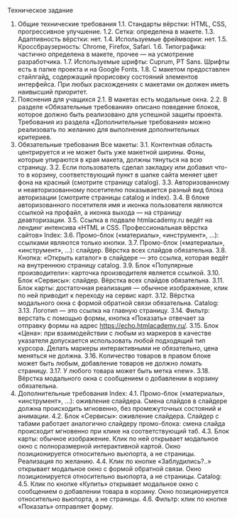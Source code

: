 Техническое задание
1. Общие технические требования
1.1. Стандарты вёрстки: HTML, CSS, прогрессивное улучшение.
1.2. Сетка: определена в макете.
1.3. Адаптивность вёрстки: нет.
1.4. Используемые фреймворки: нет.
1.5. Кроссбраузерность: Chrome, Firefox, Safari.
1.6. Типографика: частично определена в макете, прочее — на усмотрение разработчика.
1.7. Используемые шрифты: Cuprum, PT Sans. Шрифты есть в папке проекта и на Google Fonts.
1.8. С макетом предоставлен стайлгайд, содержащий прорисовку состояний элементов интерфейса. При любых расхождениях с макетами он должен иметь наивысший приоритет.
2. Пояснения для учащихся
2.1. В макетах есть модальные окна.
2.2. В разделе «Обязательные требования» описано поведение блоков, которое должно быть реализовано для успешной защиты проекта. Требования из раздела «Дополнительные требования» можно реализовать по желанию для выполнения дополнительных критериев.
3. Обязательные требования
Все макеты:
3.1. Контентная область центрируется и не может быть уже макетной ширины. Фоны, которые упираются в края макета, должны тянуться на всю страницу.
3.2. Если пользователь сделал закладку или добавил что-то в корзину, соответствующий пункт в шапке сайта меняет цвет фона на красный (смотрите страницу catalog).
3.3. Авторизованному и неавторизованному посетителю показывается разный вид блока авторизации (смотрите страницы catalog и index).
3.4. В блоке авторизованного посетителя имя и иконка пользователя являются ссылкой на профайл, а иконка выхода — на страницу деавторизации.
3.5. Ссылка в подвале htmlacademy.ru ведёт на лендинг интенсива «HTML и CSS. Профессиональная вёрстка сайтов»
Index:
3.6. Промо-блок («материалы», «инструмент», ...): ссылками являются только кнопки.
3.7. Промо-блок («материалы», «инструмент», ...): слайдер. Вёрстка всех слайдов обязательна.
3.8. Кнопка: «Открыть каталог» в слайдере — это ссылка, которая ведёт на внутреннюю страницу catalog.
3.9. Блок «Популярные производители»: карточка производителя является ссылкой.
3.10. Блок «Сервисы»: слайдер. Вёрстка всех слайдов обязательна.
3.11. Блок карты: достаточная реализация — обычное изображение, клик по ней приводит к переходу на сервис карт.
3.12. Вёрстка модального окна с формой обратной связи обязательна.
Catalog:
3.13. Логотип — это ссылка на главную страницу.
3.14. Фильтр: верстать с помощью формы, кнопка «Показать» отвечает за отправку формы на адрес https://echo.htmlacademy.ru/.
3.15. Блок «Цена»: при взаимодействии с любым из маркеров в качестве указателя допускается использовать любой подходящий тип курсора. Делать маркеры интерактивными не обязательно, цена меняться не должна.
3.16. Количество товаров в правом блоке может быть любым, добавление товаров не должно ломать страницу.
3.17. У любого товара может быть метка «new».
3.18. Вёрстка модального окна с сообщением о добавлении в корзину обязательна.
4. Дополнительные требования
Index:
4.1. Промо-блок («материалы», «инструмент», ...): оживление слайдера. Смена слайдов в слайдере должна происходить мгновенно, без промежуточных состояний и анимации.
4.2. Блок «Сервисы»: оживление слайдера. Слайдер с табами работает аналогично слайдеру промо-блока: смена слайда происходит мгновенно при клике на соответствующий таб.
4.3. Блок карты: обычное изображение. Клик по ней открывает модальное окно с полноразмерной интерактивной картой. Окно позиционируется относительно вьюпорта, а не страницы. Реализация по желанию.
4.4. Клик по кнопке «Заблудились?..» открывает модальное окно с формой обратной связи. Окно позиционируется относительно вьюпорта, а не страницы.
Catalog:
4.5. Клик по кнопке «Купить» открывает модальное окно с сообщением о добавлении товара в корзину. Окно позиционируется относительно вьюпорта, а не страницы.
4.6. Фильтр: клик по кнопке «Показать» отправляет форму.
